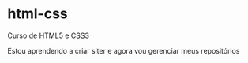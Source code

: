 # html-css
 Curso de HTML5 e CSS3 

Estou aprendendo a criar siter e agora vou gerenciar meus repositórios

